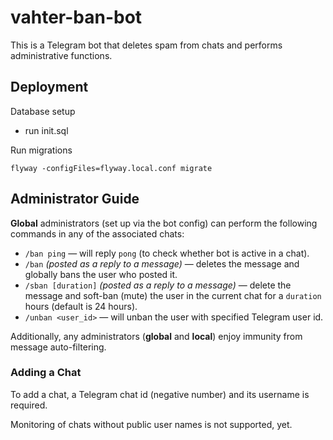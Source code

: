 vahter-ban-bot
==============
This is a Telegram bot that deletes spam from chats and performs administrative functions.

Deployment
----------
Database setup
- run init.sql

Run migrations

```
flyway -configFiles=flyway.local.conf migrate
```

Administrator Guide
-------------------
**Global** administrators (set up via the bot config) can perform the following commands in any of the associated chats:
- `/ban ping` — will reply `pong` (to check whether bot is active in a chat).
- `/ban` _(posted as a reply to a message)_ — deletes the message and globally bans the user who posted it.
- `/sban [duration]` _(posted as a reply to a message)_ — delete the message and soft-ban (mute) the user in the current chat for a `duration` hours (default is 24 hours).
- `/unban <user_id>` — will unban the user with specified Telegram user id.

Additionally, any administrators (**global** and **local**) enjoy immunity from message auto-filtering.

### Adding a Chat
To add a chat, a Telegram chat id (negative number) and its username is required.

Monitoring of chats without public user names is not supported, yet.
